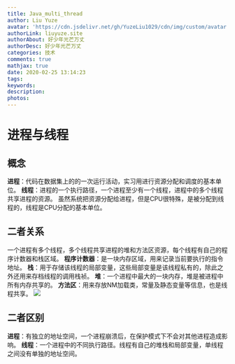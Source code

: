 ```yaml
---
title: Java_multi_thread
author: Liu Yuze
avatar: 'https://cdn.jsdelivr.net/gh/YuzeLiu1029/cdn/img/custom/avatar.jpg'
authorLink: liuyuze.site
authorAbout: 好少年光芒万丈
authorDesc: 好少年光芒万丈
categories: 技术
comments: true
mathjax: true
date: 2020-02-25 13:14:23
tags:
keywords:
description:
photos:
---
```

# 进程与线程
## 概念
**进程**：代码在数据集上的的一次运行活动，实习用进行资源分配和调度的基本单位。
**线程**：进程的一个执行路径，一个进程至少有一个线程，进程中的多个线程共享进程的资源。
虽然系统把资源分配给进程，但是CPU很特殊，是被分配到线程的，线程是CPU分配的基本单位。
## 二者关系
一个进程有多个线程，多个线程共享进程的堆和方法区资源，每个线程有自己的程序计数器和栈区域。
**程序计数器**：是一块内存区域，用来记录当前要执行的指令地址。
**栈**：用于存储该线程的局部变量，这些局部变量是该线程私有的，除此之外还用来存档线程的调用栈祯。
**堆**：一个进程中最大的一块内存，堆是被进程中所有内存共享的。
**方法区**：用来存放NM加载类，常量及静态变量等信息，也是线程共享。
![](https://cdn.jsdelivr.net/gh/YuzeLiu1029/cdn/blogPic/jmtpic1.png)
## 二者区别
**进程**：有独立的地址空间，一个进程崩溃后，在保护模式下不会对其他进程造成影响。
**线程**：一个进程中的不同执行路径。线程有自己的堆栈和局部变量，单线程之间没有单独的地址空间。

